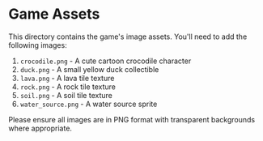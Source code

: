# Game Assets

This directory contains the game's image assets. You'll need to add the following images:

1. `crocodile.png` - A cute cartoon crocodile character
2. `duck.png` - A small yellow duck collectible
3. `lava.png` - A lava tile texture
4. `rock.png` - A rock tile texture
5. `soil.png` - A soil tile texture
6. `water_source.png` - A water source sprite

Please ensure all images are in PNG format with transparent backgrounds where appropriate. 